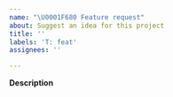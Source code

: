```yaml
---
name: "\U0001F680 Feature request"
about: Suggest an idea for this project
title: ''
labels: 'T: feat'
assignees: ''

---
```


<!--
Thanks for taking the time to file an issue!
Please select the component label(s) (C: abc) this feature is related to from the right (if applicable).
-->

**Description**
<!-- A clear and concise description of the problem or missing capability and possibly its solution -->
